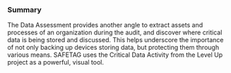 ### Summary

The Data Assessment provides another angle to extract assets and processes of an organization during the audit, and discover where critical data is being stored and discussed.  This helps underscore the importance of not only backing up devices storing data, but protecting them through various means.  SAFETAG uses the Critical Data Activity from the Level Up project as a powerful, visual tool.
